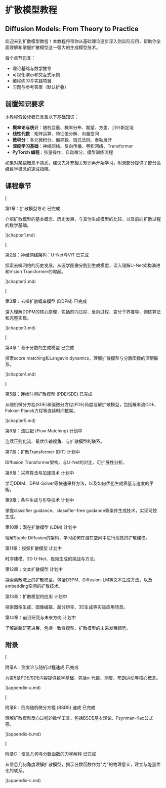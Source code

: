 # 扩散模型教程


## Diffusion Models: From Theory to Practice




欢迎来到扩散模型教程！本教程将带你从基础理论逐步深入到实际应用，帮助你全面理解和掌握扩散模型这一强大的生成模型技术。


每个章节包含：



 - 理论基础与数学推导
 - 可视化演示和交互式示例
 - 编程练习与实践项目
 - 习题与参考答案（默认折叠）






## 前置知识要求


本教程假设读者已具备以下基础知识：



 - **概率论与统计**：随机变量、概率分布、期望、方差、贝叶斯定理
 - **线性代数**：矩阵运算、特征值分解、向量空间
 - **微积分**：多元微积分、偏导数、链式法则、泰勒展开
 - **深度学习基础**：神经网络、反向传播、卷积网络、Transformer
 - **PyTorch 编程**：张量操作、自动微分、模型训练流程



如果对某些概念不熟悉，建议先补充相关知识再开始学习。附录部分提供了部分高级数学概念的速成指南。





## 课程章节


 [

 第1章：扩散模型导论
 已完成


 介绍扩散模型的基本概念、历史发展、与其他生成模型的比较，以及前向扩散过程的数学基础。

 ](chapter1.md)

 [

 第2章：神经网络架构：U-Net与ViT
 已完成


 探索去噪网络的历史发展，从医学图像分割到生成模型，深入理解U-Net架构演进和Vision Transformer的崛起。

 ](chapter2.md)

 [

 第3章：去噪扩散概率模型 (DDPM)
 已完成


 深入理解DDPM的核心原理，包括前向过程、反向过程、变分下界推导、训练算法和完整实现。

 ](chapter3.md)

 [

 第4章：基于分数的生成模型
 已完成


 探索score matching和Langevin dynamics，理解扩散模型与分数函数的深层联系。

 ](chapter4.md)

 [

 第5章：连续时间扩散模型 (PDE/SDE)
 已完成


 从随机微分方程(SDE)和偏微分方程(PDE)角度理解扩散模型，包括概率流ODE、Fokker-Planck方程等连续时间框架。

 ](chapter5.md)



 第6章：流匹配 (Flow Matching)
 计划中


 连续正则化流、最优传输视角、与扩散模型的联系。





 第7章：扩散Transformer (DiT)
 计划中


 Diffusion Transformer架构、与U-Net的对比、可扩展性分析。





 第8章：采样算法与加速技术
 计划中


 学习DDIM、DPM-Solver等快速采样方法，以及如何优化生成质量与速度的平衡。





 第9章：条件生成与引导技术
 计划中


 掌握classifier guidance、classifier-free guidance等条件生成技术，实现可控生成。





 第10章：潜在扩散模型 (LDM)
 计划中


 理解Stable Diffusion的架构，学习如何在潜在空间中进行高效的扩散建模。





 第11章：视频扩散模型
 计划中


 时序建模、3D U-Net、视频生成的挑战与方法。





 第12章：文本扩散模型
 计划中


 探索离散域上的扩散模型，包括D3PM、Diffusion-LM等文本生成方法，以及embedding空间的扩散技术。





 第13章：扩散模型的应用
 计划中


 探索图像生成、图像编辑、超分辨率、3D生成等实际应用场景。





 第14章：前沿研究与未来方向
 计划中


 了解最新研究进展，包括一致性模型、扩散模型的未来发展趋势。






## 附录


 [

 附录A：测度论与随机过程速成
 已完成


 为第5章PDE/SDE内容提供数学基础，包括σ-代数、测度、布朗运动等核心概念。

 ](appendix-a.md)

 [

 附录B：倒向随机微分方程 (BSDE) 速成
 已完成


 理解扩散模型反向过程的数学工具，包括BSDE基本理论、Feynman-Kac公式等。

 ](appendix-b.md)

 [

 附录C：信息几何与分数函数的力学解释
 已完成


 从信息几何角度理解扩散模型，揭示分数函数作为"力"的物理意义，建立与能量优化的联系。

 ](appendix-c.md)